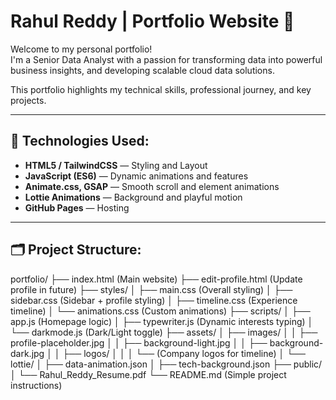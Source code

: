 # Rahul Reddy | Portfolio Website 🌟

Welcome to my personal portfolio!  
I'm a Senior Data Analyst with a passion for transforming data into powerful business insights, and developing scalable cloud data solutions.

This portfolio highlights my technical skills, professional journey, and key projects.

---

## 🚀 Technologies Used:
- **HTML5 / TailwindCSS** — Styling and Layout
- **JavaScript (ES6)** — Dynamic animations and features
- **Animate.css, GSAP** — Smooth scroll and element animations
- **Lottie Animations** — Background and playful motion
- **GitHub Pages** — Hosting

---

## 🗂 Project Structure:

portfolio/
├── index.html              (Main website)
├── edit-profile.html       (Update profile in future)
├── styles/
│   ├── main.css             (Overall styling)
│   ├── sidebar.css          (Sidebar + profile styling)
│   ├── timeline.css         (Experience timeline)
│   └── animations.css       (Custom animations)
├── scripts/
│   ├── app.js               (Homepage logic)
│   ├── typewriter.js        (Dynamic interests typing)
│   └── darkmode.js          (Dark/Light toggle)
├── assets/
│   ├── images/
│   │   ├── profile-placeholder.jpg
│   │   ├── background-light.jpg
│   │   ├── background-dark.jpg
│   │   ├── logos/
│   │   │   └── (Company logos for timeline)
│   └── lottie/
│       ├── data-animation.json
│       ├── tech-background.json
├── public/
│   └── Rahul_Reddy_Resume.pdf
└── README.md                (Simple project instructions)